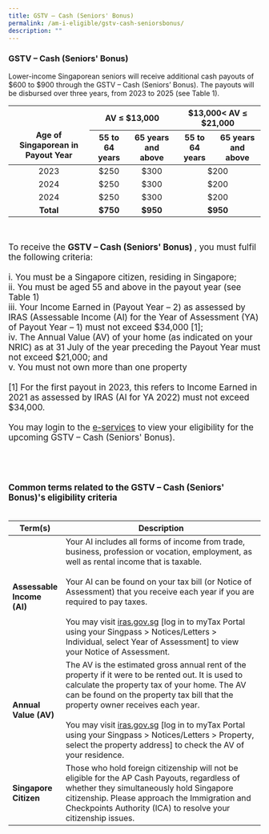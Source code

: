 ```yaml
---
title: GSTV – Cash (Seniors' Bonus)
permalink: /am-i-eligible/gstv-cash-seniorsbonus/
description: ""
---
```

### GSTV – Cash (Seniors' Bonus) ###
Lower-income Singaporean seniors will receive additional cash payouts of $600 to $900 through the GSTV – Cash (Seniors’ Bonus). The payouts will be disbursed over three years, from 2023 to 2025 (see Table 1). 

<table>
<thead>
  <tr>
    <th rowspan="3" style="text-align:center; vertical-align:middle"><br><br>Age of Singaporean in Payout Year</th>
    <th colspan="2" style="text-align:center; vertical-align:middle">AV ≤ $13,000</th>
		<th colspan="2" style="text-align:center; vertical-align:middle">$13,000< AV ≤ $21,000</th>
  </tr>
  <tr>
    <th colspan="1" style="text-align:center; vertical-align:middle"> 55 to 64 years</th>
    <th colspan="1" style="text-align:center; vertical-align:middle">65 years and above</th><th colspan="1" style="text-align:center; vertical-align:middle"> 55 to 64 years</th>
    <th colspan="1" style="text-align:center; vertical-align:middle">65 years and above</th>
  </tr>
</thead>
<tbody>
  <tr>
    <td style="text-align:center; vertical-align:middle">2023<br></td>
    <td style="text-align:center; vertical-align:middle">$250</td>
    <td style="text-align:center; vertical-align:middle">$300</td>    
		<td colspan="2" style="text-align:center; vertical-align:middle">$200</td>
	</tr>
	<tr>
    <td style="text-align:center; vertical-align:middle">2024<br></td>
    <td style="text-align:center; vertical-align:middle">$250</td>
    <td style="text-align:center; vertical-align:middle">$300</td>    
		<td colspan="2" style="text-align:center; vertical-align:middle">$200</td>
		</tr>
	  <tr>
    <td style="text-align:center; vertical-align:middle">2024<br></td>
    <td style="text-align:center; vertical-align:middle">$250</td>
    <td style="text-align:center; vertical-align:middle">$300</td>    
		<td colspan="2" style="text-align:center; vertical-align:middle">$200</td>
 </tr>
		  <tr>
				<td style="text-align:center; vertical-align:middle"><b>Total</b><br></td>
				<td style="text-align:center; vertical-align:middle"><b>$750</b></td>
    <td style="text-align:center; vertical-align:middle"><b>$950</b></td>    
		<td colspan="2" style="text-align:center; vertical-align:middle"><b>$950</b></td>
	</tr> <tr></tr>
</tbody>
</table>  
<br><br>
<font style="font-size:17px">
	To receive the <b>GSTV – Cash (Seniors' Bonus) </b>, you must fulfil the following criteria:<br><br>
i. You must be a Singapore citizen, residing in Singapore;<br>
ii. You must be aged 55 and above in the payout year (see Table 1)<br>
iii. Your Income Earned in (Payout Year – 2) as assessed by IRAS (Assessable Income (AI) for the Year of Assessment (YA) of Payout Year – 1) must not exceed $34,000 [1]; <br>
iv. The Annual Value (AV) of your home (as indicated on your NRIC) as at 31 July of the year preceding the Payout Year must not exceed $21,000; and <br>
v. You must not own more than one property <br><br>
[1] For the first payout in 2023, this refers to Income Earned in 2021 as assessed by IRAS (AI for YA 2022) must not exceed $34,000.  <br><br>
	You may login to the <a href="https://www.govpayouts.gov.sg/cds/gstv/login" class="hyperlink">e-services</a> to view your eligibility for the upcoming GSTV – Cash (Seniors' Bonus). <br><br><br>
<br><br>
<b>Common terms related to the GSTV – Cash (Seniors' Bonus)'s eligibility criteria</b><br><br>
<table>
<thead>
  <tr>
		<th style="width:20%"><b>Term(s)</b></th>
		<th><b>Description</b></th>
  </tr>
</thead>
<tbody>
  <tr>
		<td><b>Assessable Income (AI)</b></td>
    <td>Your AI includes all forms of income from trade, business,
profession or vocation, employment, as well as rental income that
is taxable.<br><br>
Your AI can be found on your tax bill (or Notice of Assessment)
that you receive each year if you are required to pay taxes.<br><br>
You may visit <a href="https://www.iras.gov.sg/" class="hyperlink">iras.gov.sg</a> [log in to myTax Portal using your
Singpass > Notices/Letters > Individual, select Year of Assessment] to view your Notice of Assessment.<br></td>
  </tr>
  <tr>
		<td><b>Annual Value (AV)</b></td>
    <td>The AV is the estimated gross annual rent of the property if it were to be rented out. It is used to calculate the property tax of your
home. The AV can be found on the property tax bill that the
property owner receives each year. <br><br>
You may visit <a href="https://www.iras.gov.sg/" class="hyperlink">iras.gov.sg</a> [log in to myTax Portal using your
Singpass > Notices/Letters > Property, select the property address]
to check the AV of your residence.</td>
  </tr>
  <tr>
		<td><b>Singapore Citizen</b></td>
    <td>Those who hold foreign citizenship will not be eligible for the AP Cash Payouts, regardless of whether they simultaneously hold Singapore citizenship. Please approach the Immigration and Checkpoints Authority (ICA) to resolve your citizenship issues.</td>
  </tr>
</tbody>
</table>